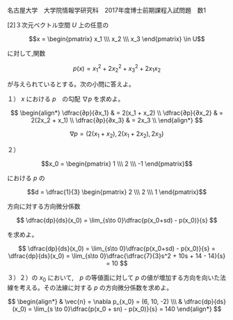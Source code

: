 名古屋大学　大学院情報学研究科　2017年度博士前期課程入試問題　数1

\[2]３次元ベクトル空間 $U$ 上の任意の 

$$x = \begin{pmatrix} x_1 \\\ x_2 \\\ x_3 \end{pmatrix} \in U$$ 

に対して,関数

$$
    p(x) = x_1^2 + 2x_2^2 + x_3^2 + 2x_1x_2
$$

が与えられているとする。次の小問に答えよ。

１） $x$ における $p$　の勾配 $\nabla p$ を求めよ。


$$
    \begin{align*}
        \dfrac{∂p}{∂x_1} & = 2(x_1 + x_2) \\
        \dfrac{∂p}{∂x_2} & = 2(2x_2 + x_1) \\
        \dfrac{∂p}{∂x_3} & = 2x_3 \\
    \end{align*}
$$

$$
    \nabla p = (2(x_1+x_2), 2(x_1 + 2x_2), 2x_3)
$$


２） 

$$x_0 = \begin{pmatrix} 1 \\\ 2 \\\ -1 \end{pmatrix}$$ 

における $p$ の 

$$d = \dfrac{1}{3} \begin{pmatrix} 2 \\\ 2 \\\ 1 \end{pmatrix}$$

方向に対する方向微分係数

$$
    \dfrac{dp}{ds}(x_0) = \lim_{s\to 0}\dfrac{p(x_0+sd) - p(x_0)}{s}
$$

を求めよ。

$$
    \dfrac{dp}{ds}(x_0) = \lim_{s\to 0}\dfrac{p(x_0+sd) - p(x_0)}{s} = \dfrac{dp}{ds}(x_0) = \lim_{s\to 0}\dfrac{\dfrac{7}{3}s^2 + 10s + 14 - 14}{s}  = 10
$$


３）２）の $x_0$ において,　$p$ の等値面に対して $p$ の値が増加する方向を向いた法線を考える。その法線に対する $p$ の方向微分係数を求めよ。

$$
    \begin{align*}
        & \vec{n} = \nabla p_{x_0} = (6, 10, -2) \\\
        & \dfrac{dp}{ds}(x_0) = \lim_{s \to 0}\dfrac{p(x_0 + sn) - p(x_0)}{s} = 140
    \end{align*}
$$